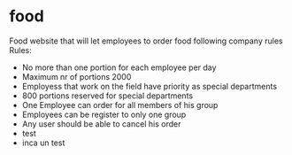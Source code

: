 # food
Food website that will let employees to order food following company rules
Rules:
- No more than one portion for each employee per day
- Maximum nr of portions 2000
- Employess that work on the field have priority as special departments
- 800 portions reserved for special departments
- One Employee can order for all members of his group
- Employees can be register to only one group
- Any user should be able to cancel his order 
- test
- inca un test




